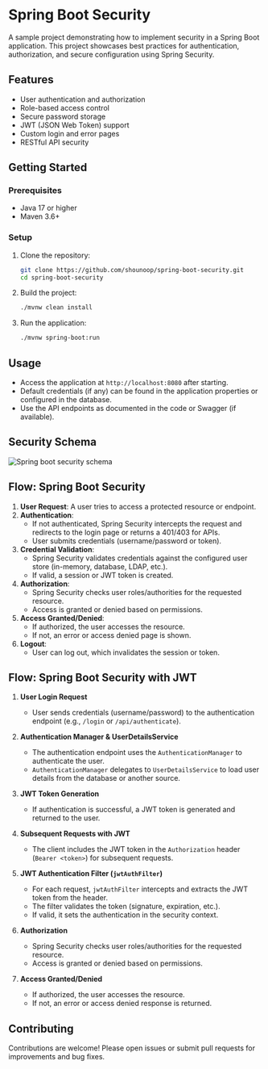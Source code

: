# Spring Boot Security

A sample project demonstrating how to implement security in a Spring Boot application. This project showcases best practices for authentication, authorization, and secure configuration using Spring Security.

## Features
- User authentication and authorization
- Role-based access control
- Secure password storage
- JWT (JSON Web Token) support
- Custom login and error pages
- RESTful API security

## Getting Started

### Prerequisites
- Java 17 or higher
- Maven 3.6+

### Setup
1. Clone the repository:
   ```bash
   git clone https://github.com/shounoop/spring-boot-security.git
   cd spring-boot-security
   ```
2. Build the project:
   ```bash
   ./mvnw clean install
   ```
3. Run the application:
   ```bash
   ./mvnw spring-boot:run
   ```

## Usage
- Access the application at `http://localhost:8080` after starting.
- Default credentials (if any) can be found in the application properties or configured in the database.
- Use the API endpoints as documented in the code or Swagger (if available).

## Security Schema
![Spring boot security schema](https://github.com/shounoop/spring-boot-security/assets/85869774/588e88c1-67b6-40df-8ea5-437455e4db8d)

## Flow: Spring Boot Security

1. **User Request**: A user tries to access a protected resource or endpoint.
2. **Authentication**:  
   - If not authenticated, Spring Security intercepts the request and redirects to the login page or returns a 401/403 for APIs.
   - User submits credentials (username/password or token).
3. **Credential Validation**:  
   - Spring Security validates credentials against the configured user store (in-memory, database, LDAP, etc.).
   - If valid, a session or JWT token is created.
4. **Authorization**:  
   - Spring Security checks user roles/authorities for the requested resource.
   - Access is granted or denied based on permissions.
5. **Access Granted/Denied**:  
   - If authorized, the user accesses the resource.
   - If not, an error or access denied page is shown.
6. **Logout**:  
   - User can log out, which invalidates the session or token.

## Flow: Spring Boot Security with JWT

1. **User Login Request**  
   - User sends credentials (username/password) to the authentication endpoint (e.g., `/login` or `/api/authenticate`).

2. **Authentication Manager & UserDetailsService**  
   - The authentication endpoint uses the `AuthenticationManager` to authenticate the user.
   - `AuthenticationManager` delegates to `UserDetailsService` to load user details from the database or another source.

3. **JWT Token Generation**  
   - If authentication is successful, a JWT token is generated and returned to the user.

4. **Subsequent Requests with JWT**  
   - The client includes the JWT token in the `Authorization` header (`Bearer <token>`) for subsequent requests.

5. **JWT Authentication Filter (`jwtAuthFilter`)**  
   - For each request, `jwtAuthFilter` intercepts and extracts the JWT token from the header.
   - The filter validates the token (signature, expiration, etc.).
   - If valid, it sets the authentication in the security context.

6. **Authorization**  
   - Spring Security checks user roles/authorities for the requested resource.
   - Access is granted or denied based on permissions.

7. **Access Granted/Denied**  
   - If authorized, the user accesses the resource.
   - If not, an error or access denied response is returned.

## Contributing
Contributions are welcome! Please open issues or submit pull requests for improvements and bug fixes.
